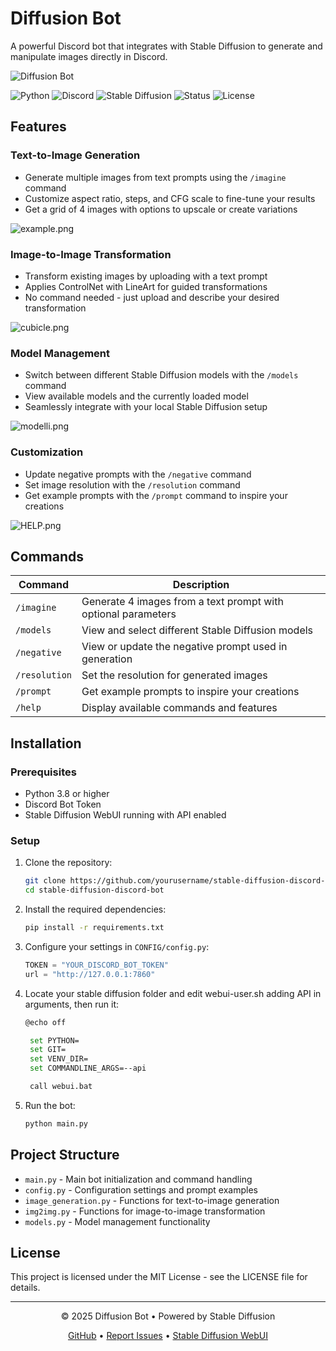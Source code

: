 # Diffusion Bot

A powerful Discord bot that integrates with Stable Diffusion to generate and manipulate images directly in Discord.

<div align="left">
  <img src="https://i.postimg.cc/76644nJS/slim-imagine.jpg" alt="Diffusion Bot">
</div>

![Python](https://img.shields.io/badge/Python-3.8%2B-blue?logo=python)
![Discord](https://img.shields.io/badge/Discord-Bot-7289DA?logo=discord)
![Stable Diffusion](https://img.shields.io/badge/Stable%20Diffusion-WebUI-orange)
![Status](https://img.shields.io/badge/Status-Active-success)
![License](https://img.shields.io/badge/License-MIT-green)

## Features

### Text-to-Image Generation

- Generate multiple images from text prompts using the `/imagine` command
- Customize aspect ratio, steps, and CFG scale to fine-tune your results
- Get a grid of 4 images with options to upscale or create variations

![example.png](https://i.postimg.cc/C5tYKnpd/example.png)

### Image-to-Image Transformation

- Transform existing images by uploading with a text prompt
- Applies ControlNet with LineArt for guided transformations
- No command needed - just upload and describe your desired transformation

![cubicle.png](https://i.postimg.cc/FszFymPh/cubicle.png)

### Model Management

- Switch between different Stable Diffusion models with the `/models` command
- View available models and the currently loaded model
- Seamlessly integrate with your local Stable Diffusion setup

![modelli.png](https://i.postimg.cc/rF7T5409/modelli.png)

### Customization

- Update negative prompts with the `/negative` command
- Set image resolution with the `/resolution` command
- Get example prompts with the `/prompt` command to inspire your creations

![HELP.png](https://i.postimg.cc/HWh1CM2C/HELP.png)

## Commands

| Command       | Description                                                   |
| ------------- | ------------------------------------------------------------- |
| `/imagine`    | Generate 4 images from a text prompt with optional parameters |
| `/models`     | View and select different Stable Diffusion models             |
| `/negative`   | View or update the negative prompt used in generation         |
| `/resolution` | Set the resolution for generated images                       |
| `/prompt`     | Get example prompts to inspire your creations                 |
| `/help`       | Display available commands and features                       |

## Installation

### Prerequisites

- Python 3.8 or higher
- Discord Bot Token
- Stable Diffusion WebUI running with API enabled

### Setup

1. Clone the repository:

   ```bash
   git clone https://github.com/yourusername/stable-diffusion-discord-bot.git
   cd stable-diffusion-discord-bot
   ```

2. Install the required dependencies:

   ```bash
   pip install -r requirements.txt
   ```

3. Configure your settings in `CONFIG/config.py`:

   ```python
   TOKEN = "YOUR_DISCORD_BOT_TOKEN"
   url = "http://127.0.0.1:7860"
   ```

4. Locate your stable diffusion folder and edit webui-user.sh adding API in arguments, then run it:

   ```bash
   @echo off

    set PYTHON=
    set GIT=
    set VENV_DIR=
    set COMMANDLINE_ARGS=--api

    call webui.bat
   ```

5. Run the bot:
   ```bash
   python main.py
   ```

## Project Structure

- `main.py` - Main bot initialization and command handling
- `config.py` - Configuration settings and prompt examples
- `image_generation.py` - Functions for text-to-image generation
- `img2img.py` - Functions for image-to-image transformation
- `models.py` - Model management functionality

## License

This project is licensed under the MIT License - see the LICENSE file for details.

---

<div align="center">
  <p>© 2025 Diffusion Bot • Powered by Stable Diffusion</p>
  
  <p>
    <a href="https://github.com/yourusername/stable-diffusion-discord-bot">GitHub</a> • 
    <a href="https://github.com/yourusername/stable-diffusion-discord-bot/issues">Report Issues</a> • 
    <a href="https://github.com/AUTOMATIC1111/stable-diffusion-webui">Stable Diffusion WebUI</a>
  </p>
</div>
